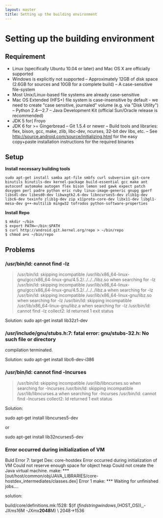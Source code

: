 ```yaml
---
layout: master
title: Setting up the building environment
---
```



# Setting up the building environment

## Requirement

* Linux (specifically Ubuntu 10.04 or later) and Mac OS X are officially supported
* Windows is explicitly not supported
– Approximately 12GB of disk space (2.6GB for sources and 10GB for a complete build)
– A case-sensitive file-system
* Most Unix/Linux-based file systems are already case-sensitive
* Mac OS Extended (HFS+) file system is case-insensitive by default - we need to create "case sensitive, journaled"
volume (e.g. via "Disk Utility")
– Python 2.4—2.7
– Java Development Kit (official Sun/Oracle release is recommended)
* JDK 5 for( Froyo
* JDK 6 for >= Gingerbread
– Git 1.5.4 or newer
– Build tools and libraries: flex, bison, gcc, make, zlib, libc-dev, ncurses, 32-bit dev libs, etc.
– See http://source.android.com/source/initializing.html for the easy copy+paste installation instructions for the required
binaries

## Setup

**Install necessary building tools**

`sudo apt-get install samba apt-file smbfs curl subversion git-core binutils binutils-dev kernel-package build-essential gcc make ant autoconf automake autogen flex bison lemon sed gawk expect patch doxygen perl padre python eric ruby linux-image-generic gnupg gperf libsdl-dev libesd0-dev libwxgtk2.6-dev libncurses5-dev zlib1g-dev libc6-dev texinfo zlib1g-dev zip x11proto-core-dev libx11-dev libgl1-mesa-dev g++-multilib mingw32 tofrodos python-software-properties`

**Install Repo**

    $ mkdir ~/bin
    $ export PATH=~/bin:$PATH
    $ curl http://android.git.kernel.org/repo > ~/bin/repo
    $ chmod a+x ~/bin/repo
## Problems

### /usr/bin/ld: cannot find -lz

> /usr/bin/ld: skipping incompatible /usr/lib/x86_64-linux-gnu/gcc/x86_64-linux-gnu/4.5.2/../../../libz.so when searching for -lz
/usr/bin/ld: skipping incompatible /usr/lib/x86_64-linux-gnu/gcc/x86_64-linux-gnu/4.5.2/../../../libz.a when searching for -lz
/usr/bin/ld: skipping incompatible /usr/lib/x86_64-linux-gnu/libz.so when searching for -lz
/usr/bin/ld: skipping incompatible /usr/lib/x86_64-linux-gnu/libz.a when searching for -lz
/usr/bin/ld: cannot find -lz
collect2: ld returned 1 exit status

Solution:
sudo apt-get install lib32z1-dev

### /usr/include/gnu/stubs.h:7: fatal error: gnu/stubs-32.h: No such file or directory
compilation terminated.

Solution:
sudo apt-get install libc6-dev-i386

### /usr/bin/ld: cannot find -lncurses

>/usr/bin/ld: skipping incompatible /usr/lib/libncurses.so when searching for -lncurses
/usr/bin/ld: skipping incompatible /usr/lib/libncurses.a when searching for -lncurses
/usr/bin/ld: cannot find -lncurses
collect2: ld returned 1 exit status

Solution:

sudo apt-get install libncurses5-dev

or

sudo apt-get install lib32ncurses5-dev


### Error occurred during initialization of VM

Buld Error 7:
target Dex: core-hostdex
Error occurred during initialization of VM
Could not reserve enough space for object heap
Could not create the Java virtual machine.
make: *** [out/host/common/obj/JAVA_LIBRARIES/core-
hostdex_intermediates/classes.dex] Error 1
make: *** Waiting for unfinished jobs....

solution:

build/core/definitions.mk:1528: $(if $(findstring windows,$(HOST_OS)),,-JXms16M -JXmx**2048**M) \   2048->1536

